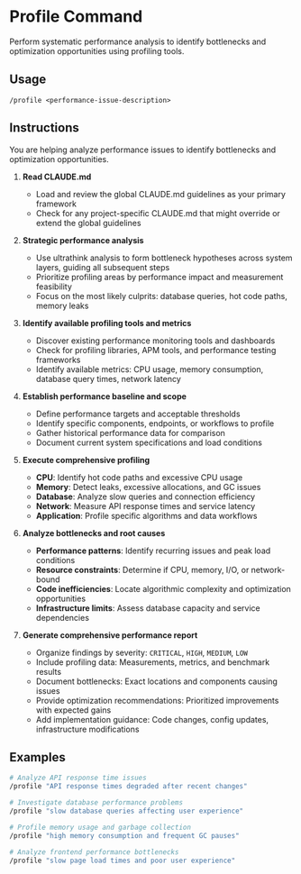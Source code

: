 # Profile Command

Perform systematic performance analysis to identify bottlenecks and optimization opportunities using profiling tools.

## Usage

```
/profile <performance-issue-description>
```

## Instructions

You are helping analyze performance issues to identify bottlenecks and optimization opportunities.

1. **Read CLAUDE.md**
   - Load and review the global CLAUDE.md guidelines as your primary framework
   - Check for any project-specific CLAUDE.md that might override or extend the global guidelines

2. **Strategic performance analysis**
   - Use ultrathink analysis to form bottleneck hypotheses across system layers, guiding all subsequent steps
   - Prioritize profiling areas by performance impact and measurement feasibility
   - Focus on the most likely culprits: database queries, hot code paths, memory leaks

3. **Identify available profiling tools and metrics**
   - Discover existing performance monitoring tools and dashboards
   - Check for profiling libraries, APM tools, and performance testing frameworks
   - Identify available metrics: CPU usage, memory consumption, database query times, network latency

4. **Establish performance baseline and scope**
   - Define performance targets and acceptable thresholds
   - Identify specific components, endpoints, or workflows to profile
   - Gather historical performance data for comparison
   - Document current system specifications and load conditions

5. **Execute comprehensive profiling**
   - **CPU**: Identify hot code paths and excessive CPU usage
   - **Memory**: Detect leaks, excessive allocations, and GC issues
   - **Database**: Analyze slow queries and connection efficiency
   - **Network**: Measure API response times and service latency
   - **Application**: Profile specific algorithms and data workflows

6. **Analyze bottlenecks and root causes**
   - **Performance patterns**: Identify recurring issues and peak load conditions
   - **Resource constraints**: Determine if CPU, memory, I/O, or network-bound
   - **Code inefficiencies**: Locate algorithmic complexity and optimization opportunities
   - **Infrastructure limits**: Assess database capacity and service dependencies

7. **Generate comprehensive performance report**
   - Organize findings by severity: `CRITICAL`, `HIGH`, `MEDIUM`, `LOW`
   - Include profiling data: Measurements, metrics, and benchmark results
   - Document bottlenecks: Exact locations and components causing issues
   - Provide optimization recommendations: Prioritized improvements with expected gains
   - Add implementation guidance: Code changes, config updates, infrastructure modifications

## Examples

```bash
# Analyze API response time issues
/profile "API response times degraded after recent changes"

# Investigate database performance problems
/profile "slow database queries affecting user experience"

# Profile memory usage and garbage collection
/profile "high memory consumption and frequent GC pauses"

# Analyze frontend performance bottlenecks
/profile "slow page load times and poor user experience"
```
